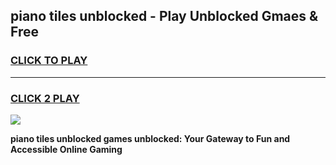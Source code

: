 
## piano tiles unblocked - Play Unblocked Gmaes & Free
<h3>
<a href="https://news.freeplayer.one?title=piano_tiles_unblocked&ref=16F">CLICK TO PLAY</a></h3>
<hr>

<h3>
<a href="https://news.freeplayer.one?title=piano_tiles_unblocked&ref=16F">CLICK 2 PLAY</a>
  
</h3>

<a href="https://news.freeplayer.one?title=piano_tiles_unblocked&ref=16F/"><img src="https://clearcache.store/games.png"></a>


**piano tiles unblocked games unblocked: Your Gateway to Fun and Accessible Online Gaming**
